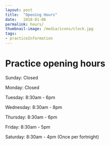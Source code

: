 ```yaml
---
layout: post
title:  "Opening Hours"
date:   2018-01-06
permalink: hours/
thumbnail-image: /media/icons/clock.jpg
tags: 
- practiceInformation
---
```


# Practice opening hours

Sunday: Closed

Monday: Closed

Tuesday: 8:30am - 6pm

Wednesday: 8:30am - 8pm

Thursday: 8:30am - 6pm

Friday: 8:30am - 5pm

Saturday: 8:30am - 4pm (Once per fortnight)